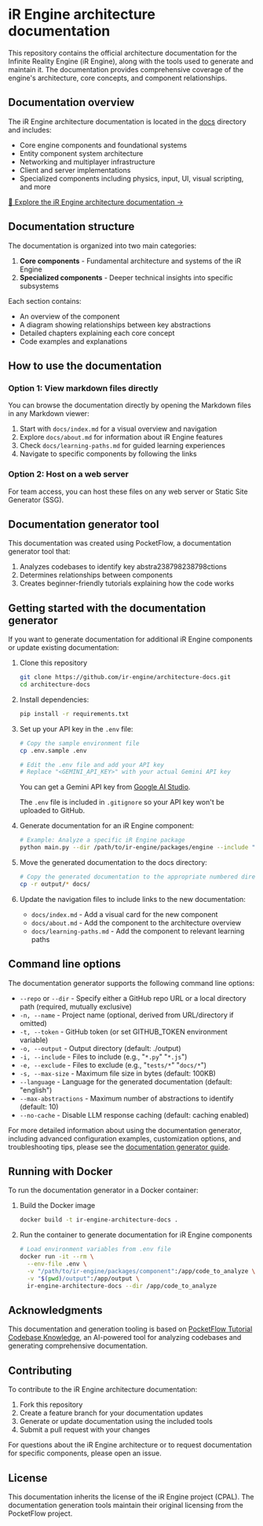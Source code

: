 # iR Engine architecture documentation

This repository contains the official architecture documentation for the Infinite Reality Engine (iR Engine), along with the tools used to generate and maintain it. The documentation provides comprehensive coverage of the engine's architecture, core concepts, and component relationships.

## Documentation overview

The iR Engine architecture documentation is located in the [docs](./docs/) directory and includes:

- Core engine components and foundational systems
- Entity component system architecture
- Networking and multiplayer infrastructure
- Client and server implementations
- Specialized components including physics, input, UI, visual scripting, and more

[📖 Explore the iR Engine architecture documentation →](./docs/index.md)

## Documentation structure

The documentation is organized into two main categories:

1. **Core components** - Fundamental architecture and systems of the iR Engine
2. **Specialized components** - Deeper technical insights into specific subsystems

Each section contains:
- An overview of the component
- A diagram showing relationships between key abstractions
- Detailed chapters explaining each core concept
- Code examples and explanations

## How to use the documentation

### Option 1: View markdown files directly

You can browse the documentation directly by opening the Markdown files in any Markdown viewer:

1. Start with `docs/index.md` for a visual overview and navigation
2. Explore `docs/about.md` for information about iR Engine features
3. Check `docs/learning-paths.md` for guided learning experiences
4. Navigate to specific components by following the links

### Option 2: Host on a web server

For team access, you can host these files on any web server or Static Site Generator (SSG).

## Documentation generator tool

This documentation was created using PocketFlow, a documentation generator tool that:

1. Analyzes codebases to identify key abstra238798238798ctions
2. Determines relationships between components
3. Creates beginner-friendly tutorials explaining how the code works

## Getting started with the documentation generator

If you want to generate documentation for additional iR Engine components or update existing documentation:

1. Clone this repository
   ```bash
   git clone https://github.com/ir-engine/architecture-docs.git
   cd architecture-docs
   ```

2. Install dependencies:
   ```bash
   pip install -r requirements.txt
   ```

3. Set up your API key in the `.env` file:
   ```bash
   # Copy the sample environment file
   cp .env.sample .env

   # Edit the .env file and add your API key
   # Replace "<GEMINI_API_KEY>" with your actual Gemini API key
   ```

   You can get a Gemini API key from [Google AI Studio](https://aistudio.google.com/app/apikey).

   The `.env` file is included in `.gitignore` so your API key won't be uploaded to GitHub.

4. Generate documentation for an iR Engine component:
   ```bash
   # Example: Analyze a specific iR Engine package
   python main.py --dir /path/to/ir-engine/packages/engine --include "*.ts" "*.tsx" "*.js" "*.jsx" --exclude "node_modules/*" "tests/*" "dist/*" --name "iR Engine - Engine Core" --output output --max-abstractions 8
   ```

5. Move the generated documentation to the docs directory:
   ```bash
   # Copy the generated documentation to the appropriate numbered directory
   cp -r output/* docs/
   ```

6. Update the navigation files to include links to the new documentation:
   - `docs/index.md` - Add a visual card for the new component
   - `docs/about.md` - Add the component to the architecture overview
   - `docs/learning-paths.md` - Add the component to relevant learning paths

## Command line options

The documentation generator supports the following command line options:

- `--repo` or `--dir` - Specify either a GitHub repo URL or a local directory path (required, mutually exclusive)
- `-n, --name` - Project name (optional, derived from URL/directory if omitted)
- `-t, --token` - GitHub token (or set GITHUB_TOKEN environment variable)
- `-o, --output` - Output directory (default: ./output)
- `-i, --include` - Files to include (e.g., "`*.py`" "`*.js`")
- `-e, --exclude` - Files to exclude (e.g., "`tests/*`" "`docs/*`")
- `-s, --max-size` - Maximum file size in bytes (default: 100KB)
- `--language` - Language for the generated documentation (default: "english")
- `--max-abstractions` - Maximum number of abstractions to identify (default: 10)
- `--no-cache` - Disable LLM response caching (default: caching enabled)

For more detailed information about using the documentation generator, including advanced configuration examples, customization options, and troubleshooting tips, please see the [documentation generator guide](./documentation-generator-guide.md).

## Running with Docker

To run the documentation generator in a Docker container:

1. Build the Docker image
   ```bash
   docker build -t ir-engine-architecture-docs .
   ```

2. Run the container to generate documentation for iR Engine components
   ```bash
   # Load environment variables from .env file
   docker run -it --rm \
     --env-file .env \
     -v "/path/to/ir-engine/packages/component":/app/code_to_analyze \
     -v "$(pwd)/output":/app/output \
     ir-engine-architecture-docs --dir /app/code_to_analyze
   ```

## Acknowledgments

This documentation and generation tooling is based on [PocketFlow Tutorial Codebase Knowledge](https://github.com/The-Pocket/PocketFlow-Tutorial-Codebase-Knowledge), an AI-powered tool for analyzing codebases and generating comprehensive documentation.

## Contributing

To contribute to the iR Engine architecture documentation:

1. Fork this repository
2. Create a feature branch for your documentation updates
3. Generate or update documentation using the included tools
4. Submit a pull request with your changes

For questions about the iR Engine architecture or to request documentation for specific components, please open an issue.

## License

This documentation inherits the license of the iR Engine project (CPAL). The documentation generation tools maintain their original licensing from the PocketFlow project.
